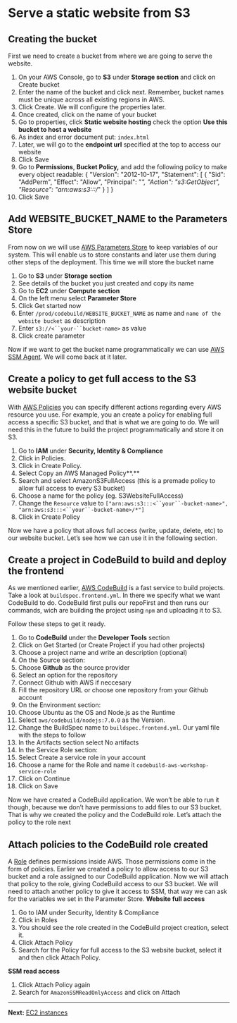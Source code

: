# Serve a static website from S3

## Creating the bucket

First we need to create a bucket from where we are going to serve the website.

1. On your AWS Console, go to **S3** under **Storage section** and click on Create bucket
2. Enter the name of the bucket and click next. Remember, bucket names must be unique across all existing regions in AWS.
3. Click Create. We will configure the properties later.
4. Once created, click on the name of your bucket
5. Go to properties, click **Static website hosting** check the option **Use this bucket to host a website**
6. As index and error document put: `index.html`
7. Later, we will go to the **endpoint url** specified at the top to access our website
8. Click Save
9. Go to **Permissions**, **Bucket Policy,** and add the following policy to make every object readable:
      {
          "Version": "2012-10-17",
          "Statement": [
              {
                  "Sid": "AddPerm",
                  "Effect": "Allow",
                  "Principal": "*",
                  "Action": "s3:GetObject",
                  "Resource": "arn:aws:s3:::<your-bucket-name>/*"
              }
          ]
      }
10. Click Save


## Add WEBSITE_BUCKET_NAME to the Parameters Store

From now on we will use [AWS Parameters Store](http://docs.aws.amazon.com/systems-manager/latest/userguide/systems-manager-paramstore.html) to keep variables of our system. This will enable us to store constants and later use them during other steps of the deployment. This time we will store the bucket name


1. Go to **S3** under **Storage** **section**
2. See details of the bucket you just created and copy its name
3. Go to **EC2** under **Compute section**
4. On the left menu select **Parameter Store**
5. Click Get started now
6. Enter  `/prod/codebuild/WEBSITE_BUCKET_NAME` as name and `name of the website bucket` as description
7. Enter  `s3://<``your-``bucket-name>` as value
8. Click create parameter

Now if we want to get the bucket name programmatically we can use [AWS SSM Agent](http://docs.aws.amazon.com/systems-manager/latest/userguide/ssm-agent.html). We will come back at it later.


## Create a policy to get full access to the S3 website bucket

With [AWS Policies](http://docs.aws.amazon.com/IAM/latest/UserGuide/access_policies.html)  you can specify different actions regarding every AWS resource you use. For example, you an create a policy for enabling full access a specific S3 bucket, and that is what we are going to do. We will need this in the future to build the project programmatically and store it on S3.


1. Go to **IAM** under **Security, Identity & Compliance**
2. Click in Policies.
3. Click in Create Policy.
4. Select Copy an AWS Managed Policy**.**
5. Search and select AmazonS3FullAccess (this is a premade policy to allow full access to every S3 bucket)
6. Choose a name for the policy (eg. S3WebsiteFullAccess)
7. Change the `Resource` value to `["arn:aws:s3:::<``your``-bucket-name>", "arn:aws:s3:::<``your``-bucket-name>/*"]`
8. Click in Create Policy

Now we have a policy that allows full access (write, update, delete, etc) to our website bucket. 
Let’s see how we can use it in the following section.


## Create a project in CodeBuild to build and deploy the frontend

As we mentioned earlier, [AWS CodeBuild](https://aws.amazon.com/codebuild/) is a fast service to build projects. Take a look at `buildspec.frontend.yml`. In there we specify what we want CodeBuild to do. CodeBuild first pulls our repoFirst and then runs our commands, wich are building the project using `npm` and uploading it to S3.

Follow these steps to get it ready.

1. Go to **CodeBuild** under the **Developer Tools** section
2. Click on Get Started (or Create Project if you had other projects)
3. Choose a project name and write an description (optional)
4. On the Source section:
  1. Choose **Github** as the source provider
  2. Select an option for the repository
  3. Connect Github with AWS if neccesary
  4. Fill the repository URL or choose one repository from your Github account
5. On the Environment section:
  1. Choose Ubuntu as the OS and Node.js as the Runtime
  2. Select  `aws/codebuild/nodejs:7.0.0` as the Version.
  3. Change the BuildSpec name to `buildspec.frontend.yml`. Our yaml file with the steps to follow
6. In the Artifacts section select No artifacts
7. In the Service Role section:
  1. Select Create a service role in your account
  2. Choose a name for the Role and name it `codebuild-aws-workshop-service-role`
8. Click on Continue
9. Click on Save

Now we have created a CodeBuild application. We won’t be able to run it though, because we don’t have permissions to add files to our S3 bucket. That is why we created the policy and the CodeBuild role. Let’s attach the policy to the role next

## Attach policies to the CodeBuild role created

A [Role](http://docs.aws.amazon.com/IAM/latest/UserGuide/id_roles.html) defines permissions inside AWS. Those permissions come in the form of policies.
Earlier we created a policy to allow access to our S3 bucket and a role assigned to our CodeBuild application. Now we will attach that policy to the role, giving CodeBuild access to our S3 bucket. We will need to attach another policy to give it access to SSM, that way we can ask for the variables we set in the Parameter Store.
**Website full access**

1. Go to IAM under Security, Identity & Compliance
2. Click in Roles
3. You should see the role created in the CodeBuild project creation, select it.
4. Click Attach Policy
5. Search for the Policy for full access to the S3 website bucket, select it and then click Attach Policy.

**SSM read access**

1. Click Attach Policy again
2. Search for `AmazonSSMReadOnlyAccess` and click on Attach

---

**Next:** [EC2 instances](/workshop/s3-web-ec2-api-rds/02-EC2-instances.md)